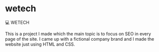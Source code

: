 # wetech

💻 WETECH

This is a project I made which the main topic is to focus on SEO in every page of the site. I came up with a fictional company brand and I made the website just 
using HTML and CSS.
